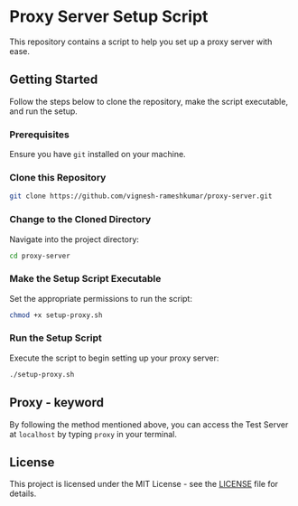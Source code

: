 # Proxy Server Setup Script

This repository contains a script to help you set up a proxy server with ease.

## Getting Started

Follow the steps below to clone the repository, make the script executable, and run the setup.

### Prerequisites

Ensure you have `git` installed on your machine.

### Clone this Repository

```bash
git clone https://github.com/vignesh-rameshkumar/proxy-server.git
```

### Change to the Cloned Directory

Navigate into the project directory:

```bash
cd proxy-server
```

### Make the Setup Script Executable

Set the appropriate permissions to run the script:

```bash
chmod +x setup-proxy.sh
```

### Run the Setup Script

Execute the script to begin setting up your proxy server:

```bash
./setup-proxy.sh
```

## Proxy - keyword

By following the method mentioned above, you can access the Test Server at `localhost` by typing `proxy` in your terminal.

## License

This project is licensed under the MIT License - see the [LICENSE](LICENSE) file for details.
